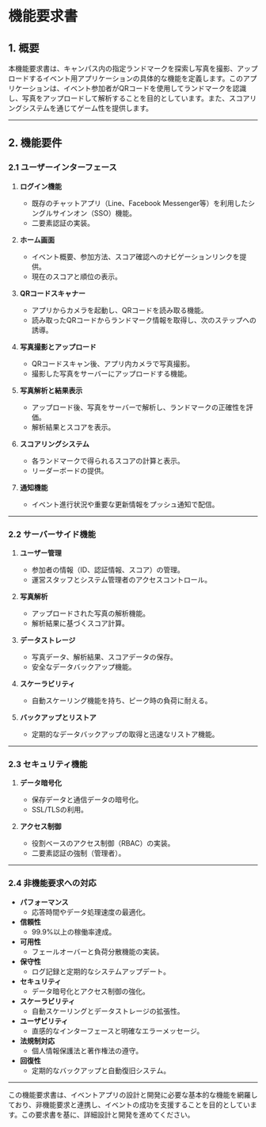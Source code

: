 # 機能要求書

## 1. 概要

本機能要求書は、キャンパス内の指定ランドマークを探索し写真を撮影、アップロードするイベント用アプリケーションの具体的な機能を定義します。このアプリケーションは、イベント参加者がQRコードを使用してランドマークを認識し、写真をアップロードして解析することを目的としています。また、スコアリングシステムを通じてゲーム性を提供します。

---

## 2. 機能要件

### 2.1 ユーザーインターフェース

1. **ログイン機能**
   - 既存のチャットアプリ（Line、Facebook Messenger等）を利用したシングルサインオン（SSO）機能。
   - 二要素認証の実装。

2. **ホーム画面**
   - イベント概要、参加方法、スコア確認へのナビゲーションリンクを提供。
   - 現在のスコアと順位の表示。

3. **QRコードスキャナー**
   - アプリからカメラを起動し、QRコードを読み取る機能。
   - 読み取ったQRコードからランドマーク情報を取得し、次のステップへの誘導。

4. **写真撮影とアップロード**
   - QRコードスキャン後、アプリ内カメラで写真撮影。
   - 撮影した写真をサーバーにアップロードする機能。

5. **写真解析と結果表示**
   - アップロード後、写真をサーバーで解析し、ランドマークの正確性を評価。
   - 解析結果とスコアを表示。

6. **スコアリングシステム**
   - 各ランドマークで得られるスコアの計算と表示。
   - リーダーボードの提供。

7. **通知機能**
   - イベント進行状況や重要な更新情報をプッシュ通知で配信。

---

### 2.2 サーバーサイド機能

1. **ユーザー管理**
   - 参加者の情報（ID、認証情報、スコア）の管理。
   - 運営スタッフとシステム管理者のアクセスコントロール。

2. **写真解析**
   - アップロードされた写真の解析機能。
   - 解析結果に基づくスコア計算。

3. **データストレージ**
   - 写真データ、解析結果、スコアデータの保存。
   - 安全なデータバックアップ機能。

4. **スケーラビリティ**
   - 自動スケーリング機能を持ち、ピーク時の負荷に耐える。

5. **バックアップとリストア**
   - 定期的なデータバックアップの取得と迅速なリストア機能。

---

### 2.3 セキュリティ機能

1. **データ暗号化**
   - 保存データと通信データの暗号化。
   - SSL/TLSの利用。

2. **アクセス制御**
   - 役割ベースのアクセス制御（RBAC）の実装。
   - 二要素認証の強制（管理者）。

---

### 2.4 非機能要求への対応

- **パフォーマンス**
  - 応答時間やデータ処理速度の最適化。
- **信頼性**
  - 99.9%以上の稼働率達成。
- **可用性**
  - フェールオーバーと負荷分散機能の実装。
- **保守性**
  - ログ記録と定期的なシステムアップデート。
- **セキュリティ**
  - データ暗号化とアクセス制御の強化。
- **スケーラビリティ**
  - 自動スケーリングとデータストレージの拡張性。
- **ユーザビリティ**
  - 直感的なインターフェースと明確なエラーメッセージ。
- **法規制対応**
  - 個人情報保護法と著作権法の遵守。
- **回復性**
  - 定期的なバックアップと自動復旧システム。

---

この機能要求書は、イベントアプリの設計と開発に必要な基本的な機能を網羅しており、非機能要求と連携し、イベントの成功を支援することを目的としています。この要求書を基に、詳細設計と開発を進めてください。
